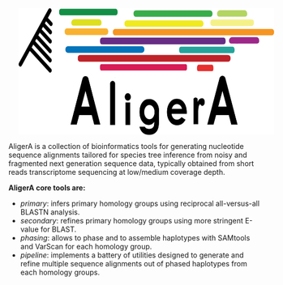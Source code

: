 <img align="middle" src="logo2.png" hspace="20" width="600" height="250"/>

AligerA is a collection of bioinformatics tools for generating nucleotide sequence alignments tailored for species tree inference from noisy and fragmented next generation sequence data, typically obtained from short reads transcriptome sequencing at low/medium coverage depth.

__AligerA core tools are:__
* *primary*: infers primary homology groups using reciprocal all-versus-all BLASTN analysis.
* *secondary*: refines primary homology groups using more stringent E-value for BLAST.
* *phasing*: allows to phase and to assemble haplotypes with SAMtools and VarScan for each homology group.
* *pipeline*: implements a battery of utilities designed to generate and refine multiple sequence alignments out of phased haplotypes from each homology groups. 